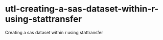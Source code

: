 # utl-creating-a-sas-dataset-within-r-using-stattransfer
Creating a sas dataset within r using stattransfer 

